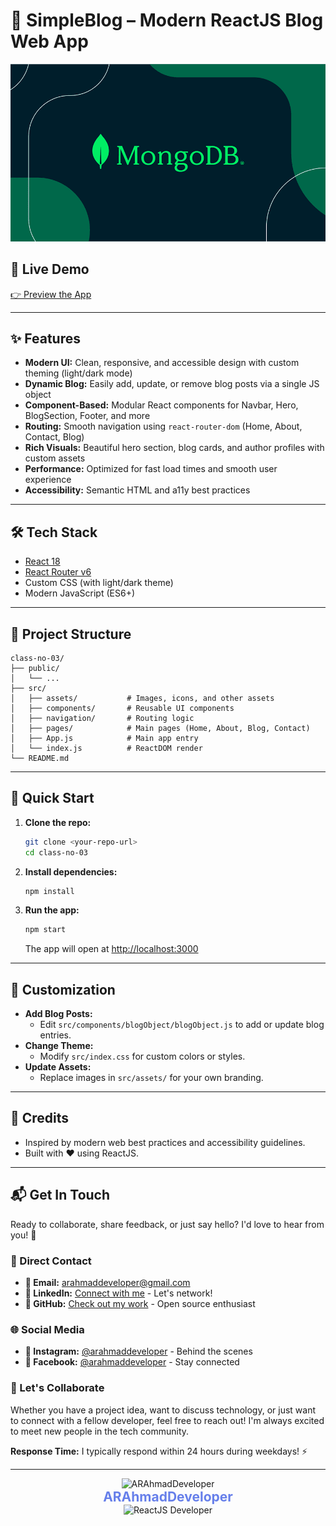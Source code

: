 # 🚀 SimpleBlog – Modern ReactJS Blog Web App

![Preview](src/assets/blog-1.png)

## 🌟 Live Demo
[👉 Preview the App](https://htmltoreactjs.netlify.app/)

---

## ✨ Features

- **Modern UI:** Clean, responsive, and accessible design with custom theming (light/dark mode)
- **Dynamic Blog:** Easily add, update, or remove blog posts via a single JS object
- **Component-Based:** Modular React components for Navbar, Hero, BlogSection, Footer, and more
- **Routing:** Smooth navigation using `react-router-dom` (Home, About, Contact, Blog)
- **Rich Visuals:** Beautiful hero section, blog cards, and author profiles with custom assets
- **Performance:** Optimized for fast load times and smooth user experience
- **Accessibility:** Semantic HTML and a11y best practices

---

## 🛠️ Tech Stack

- [React 18](https://react.dev/)
- [React Router v6](https://reactrouter.com/)
- Custom CSS (with light/dark theme)
- Modern JavaScript (ES6+)

---

## 📁 Project Structure

```
class-no-03/
├── public/
│   └── ...
├── src/
│   ├── assets/           # Images, icons, and other assets
│   ├── components/       # Reusable UI components
│   ├── navigation/       # Routing logic
│   ├── pages/            # Main pages (Home, About, Blog, Contact)
│   ├── App.js            # Main app entry
│   └── index.js          # ReactDOM render
└── README.md
```

---

## 🚦 Quick Start

1. **Clone the repo:**
   ```bash
   git clone <your-repo-url>
   cd class-no-03
   ```
2. **Install dependencies:**
   ```bash
   npm install
   ```
3. **Run the app:**
   ```bash
   npm start
   ```
   The app will open at [http://localhost:3000](http://localhost:3000)

---

## 📝 Customization

- **Add Blog Posts:**
  - Edit `src/components/blogObject/blogObject.js` to add or update blog entries.
- **Change Theme:**
  - Modify `src/index.css` for custom colors or styles.
- **Update Assets:**
  - Replace images in `src/assets/` for your own branding.

---

## 📣 Credits

- Inspired by modern web best practices and accessibility guidelines.
- Built with ❤️ using ReactJS.

---

## 📬 Get In Touch

Ready to collaborate, share feedback, or just say hello? I'd love to hear from you! 🚀

### 💌 Direct Contact
- **📧 Email:** [arahmaddeveloper@gmail.com](mailto:arahmaddeveloper@gmail.com)
- **💼 LinkedIn:** [Connect with me](https://www.linkedin.com/in/arahmaddeveloper/) - Let's network!
- **🐙 GitHub:** [Check out my work](https://github.com/arahmaddeveloper) - Open source enthusiast

### 🌐 Social Media
- **📸 Instagram:** [@arahmaddeveloper](https://www.instagram.com/arahmaddeveloper/) - Behind the scenes
- **📘 Facebook:** [@arahmaddeveloper](https://www.facebook.com/arahmaddeveloper/) - Stay connected

### 🤝 Let's Collaborate
Whether you have a project idea, want to discuss technology, or just want to connect with a fellow developer, feel free to reach out! I'm always excited to meet new people in the tech community.

**Response Time:** I typically respond within 24 hours during weekdays! ⚡

---

<div align="center">

  <img src="https://readme-typing-svg.demolab.com?font=Fira+Code&size=28&pause=1000&color=667FEA&center=true&vCenter=true&width=435&lines=Crafted+by+ARAhmadDeveloper+%F0%9F%92%BB" alt="ARAhmadDeveloper"/>

  <br/>
  <b><span style="font-size:1.5em;color:#667fea;">ARAhmadDeveloper</span></b>
  <br/>
  <img src="https://img.shields.io/badge/ReactJS-Developer-blue?style=for-the-badge&logo=react" alt="ReactJS Developer"/>

</div>
